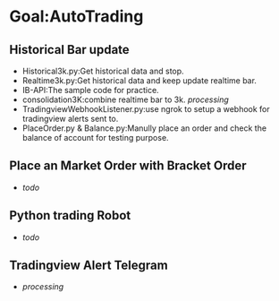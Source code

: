 # Goal:AutoTrading
## Historical Bar update
- Historical3k.py:Get historical data and stop.
- Realtime3k.py:Get historical data and keep update realtime bar.
- IB-API:The sample code for practice.
- consolidation3K:combine realtime bar to 3k. *processing*
- TradingviewWebhookListener.py:use ngrok to setup a webhook for tradingview alerts sent to.
- PlaceOrder.py & Balance.py:Manully place an order and check the balance of account for testing purpose.
## Place an Market Order with Bracket Order
- *todo*
## Python trading Robot
- *todo*
## Tradingview Alert Telegram
- *processing*
